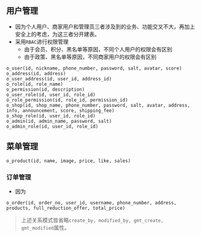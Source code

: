 ## 用户管理
- 因为个人用户、商家用户和管理员三者涉及到的业务、功能交叉不大，再加上安全上的考虑，为这三者分开建表。
- 采用`RBAC`进行权限管理
	- 由于会员、积分、黑名单等原因，不同个人用户的权限会有区别
	- 由于政策、黑名单等原因，不同商家用户的权限会有区别
```
o_user(id, nickname, phone_number, password, salt, avatar, score)
o_address(id, address)
o_user_address(id, user_id, address_id)
o_role(id, role_name)
o_permission(id, description)
o_user_role(id, user_id, role_id)
o_role_permission(id, role_id, permission_id)
o_shop(id, shop_name, phone_number, password, salt, avatar, address, info, announcement, score, shipping_fee)
o_shop_role(id, user_id, role_id)
o_admin(id, admin_name, password, salt)
o_admin_role(id, user_id, role_id)
```

## 菜单管理
```
o_product(id, name, image, price, like, sales)
```
### 订单管理
- 因为
```
o_order(id, order_no, user_id, username, phone_number, address, products, full_reduction_offer, total_price)
```

> 上述关系模式皆省略`create_by, modified_by, gmt_create, gmt_modified`属性。
<!--stackedit_data:
eyJoaXN0b3J5IjpbLTk3OTcyMTE4NiwxOTQ0NTA4NzQ2LC04ND
A4NDUyMDgsLTk1Mzc4OTg0MSwtMTQ3OTI5NjUyOSwtMTExMjEw
ODkwOCwxNDIwOTc2MDg5LC03MjI4MDQyNDUsLTIxMjM4NzYwMz
EsLTE3MTgyMTQxNSwtMTY5ODA4NDkxNCwtMTg1MzY4MTA0MCwx
NjQxOTY3NTgyLDIxMTYxNTMwODYsLTE5MjE0MjE2OTZdfQ==
-->